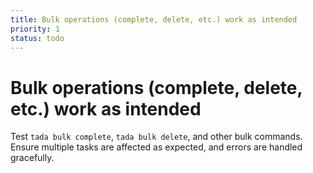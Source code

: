 ```yaml
---
title: Bulk operations (complete, delete, etc.) work as intended
priority: 1
status: todo
---
```


# Bulk operations (complete, delete, etc.) work as intended

Test `tada bulk complete`, `tada bulk delete`, and other bulk commands. Ensure multiple tasks are affected as expected, and errors are handled gracefully.
